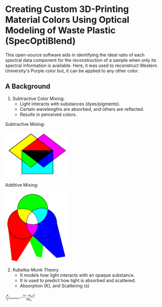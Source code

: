 # Creating Custom 3D-Printing Material Colors Using Optical Modeling of Waste Plastic (SpecOptiBlend)


This open-source software aids in identifying the ideal ratio of each spectral data component for the reconstruction of a sample when only its spectral information is available.
Here, it was used to reconstruct Western University's Purple color but, it can be applied to any other color.


## A Background

1. Subtractive Color Mixing:
   - Light interacts with substances (dyes/pigments).
   - Certain wavelengths are absorbed, and others are reflected.
   - Results in perceived colors.
  
Subtractive Mixing:

<img src="images/subtractive-mixing.png" alt='subtractive' width='200'>


Additive Mixing:


<img src="images/additive-mixing.png" alt='subtractive' width='200'>


2. Kubelka-Munk Theory
   - It models how light interacts with an opaque substance.
   - It is used to predict how light is absorbed and scattered.
   - Absorption (K), and Scattering (s)


<img src="images/kubelka-munk.png" alt="kubelka-munk formula" width='100'>




